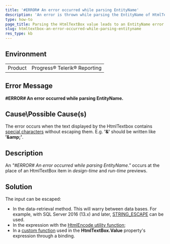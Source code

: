 ```yaml
---
title: '#ERROR# An error occurred while parsing EntityName'
description: 'An error is thrown while parsing the EntityName of HtmlTextBox using special characters in its value'
type: how-to
page_title: Parsing the HtmlTextBox value leads to an EntityName error
slug: htmltextbox-an-error-occurred-while-parsing-entityname
res_type: kb
---
```


## Environment
<table>
	<tr>
		<td>Product</td>
		<td>Progress® Telerik® Reporting</td>
	</tr>
</table>


## Error Message

**#ERROR# An error occurred while parsing EntityName.**

## Cause\Possible Cause(s)

The error occurs when the text displayed by the HtmlTextbox contains [special characters](https://dev.w3.org/html5/html-author/charref) without escaping them. E.g. **'&'** should be written like **'&<span></span>amp;'**.

## Description

An *"#ERROR# An error occurred while parsing EntityName."* occurs at the place of an HtmlTextBox item in *design-time* and *run-time* previews.  

## Solution     
  
The input can be escaped:  

- In the data-retrieval method. This will warry between data bases. For example, with SQL Server 2016 (13.x) and later, [STRING_ESCAPE](https://docs.microsoft.com/en-us/sql/t-sql/functions/string-escape-transact-sql?view=sql-server-ver15) can be used.
- In the expression with the [HtmlEncode utility function](../expressions-utility-functions);
- In a [custom function](../expressions-user-functions) used in the **HtmlTextBox.Value** property's expression through a binding.
